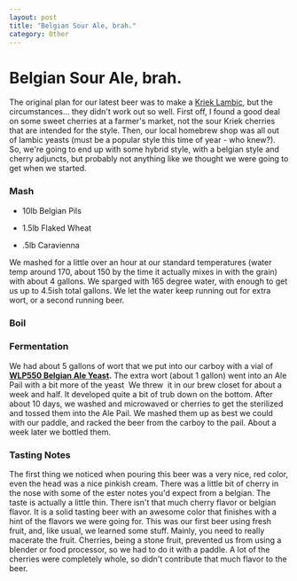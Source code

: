 ```yaml
---
layout: post
title: "Belgian Sour Ale, brah."
category: Other
---
```


Belgian Sour Ale, brah.
=======================

The original plan for our latest beer was to make a [Kriek Lambic](http://en.wikipedia.org/wiki/Kriek), but the circumstances... they didn't work out so well. First off, I found a good deal on some sweet cherries at a farmer's market, not the sour Kriek cherries that are intended for the style. Then, our local homebrew shop was all out of lambic yeasts (must be a popular style this time of year - who knew?). So, we're going to end up with some hybrid style, with a belgian style and cherry adjuncts, but probably not anything like we thought we were going to get when we started.

### Mash

*   10lb Belgian Pils

*   1.5lb Flaked Wheat

*   .5lb Caravienna

We mashed for a little over an hour at our standard temperatures (water temp around 170, about 150 by the time it actually mixes in with the grain) with about 4 gallons. We sparged with 165 degree water, with enough to get us up to 4.5ish total gallons. We let the water keep running out for extra wort, or a second running beer.

### Boil

### Fermentation

We had about 5 gallons of wort that we put into our carboy with a vial of **[WLP550 Belgian Ale Yeast](http://www.whitelabs.com/beer/strains_wlp550.html).** The extra wort (about 1 gallon) went into an Ale Pail with a bit more of the yeast  We threw  it in our brew closet for about a week and half. It developed quite a bit of trub down on the bottom. After about 10 days, we washed and microwaved or cherries to get the sterilized and tossed them into the Ale Pail. We mashed them up as best we could with our paddle, and racked the beer from the carboy to the pail. About a week later we bottled them.

### Tasting Notes

The first thing we noticed when pouring this beer was a very nice, red color, even the head was a nice pinkish cream. There was a little bit of cherry in the nose with some of the ester notes you'd expect from a belgian. The taste is actually a little thin. There isn't that much cherry flavor or belgian flavor. It is a solid tasting beer with an awesome color that finishes with a hint of the flavors we were going for. This was our first beer using fresh fruit, and, like usual, we learned some stuff. Mainly, you need to really macerate the fruit. Cherries, being a stone fruit, prevented us from using a blender or food processor, so we had to do it with a paddle. A lot of the cherries were completely whole, so didn't contribute that much flavor to the beer.